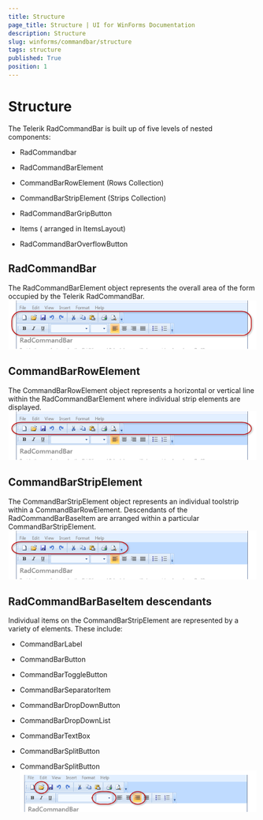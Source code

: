 ```yaml
---
title: Structure
page_title: Structure | UI for WinForms Documentation
description: Structure
slug: winforms/commandbar/structure
tags: structure
published: True
position: 1
---
```


# Structure



The Telerik RadCommandBar is built up of five levels of nested components:
      

* RadCommandbar

* RadCommandBarElement

* CommandBarRowElement (Rows Collection)

* CommandBarStripElement (Strips Collection)

* RadCommandBarGripButton

* Items ( arranged in ItemsLayout)

* RadCommandBarOverflowButton

## RadCommandBar

The RadCommandBarElement object represents the overall area of the form occupied by the Telerik RadCommandBar.
      	![commandbar-structure 001](images/commandbar-structure001.png)

## CommandBarRowElement

The CommandBarRowElement object represents a horizontal or vertical line within the RadCommandBarElement where individual strip elements are displayed.![commandbar-structure 002](images/commandbar-structure002.png)

## CommandBarStripElement

The CommandBarStripElement object represents an individual toolstrip within a CommandBarRowElement. Descendants of the RadCommandBarBaseItem are arranged within a particular CommandBarStripElement.![commandbar-structure 003](images/commandbar-structure003.png)

## RadCommandBarBaseItem descendants

Individual items on the CommandBarStripElement are represented by a variety of elements. These include:

* CommandBarLabel

* CommandBarButton

* CommandBarToggleButton

* CommandBarSeparatorItem

* CommandBarDropDownButton

* CommandBarDropDownList

* CommandBarTextBox

* CommandBarSplitButton

* CommandBarSplitButton![commandbar-structure 004](images/commandbar-structure004.png)
